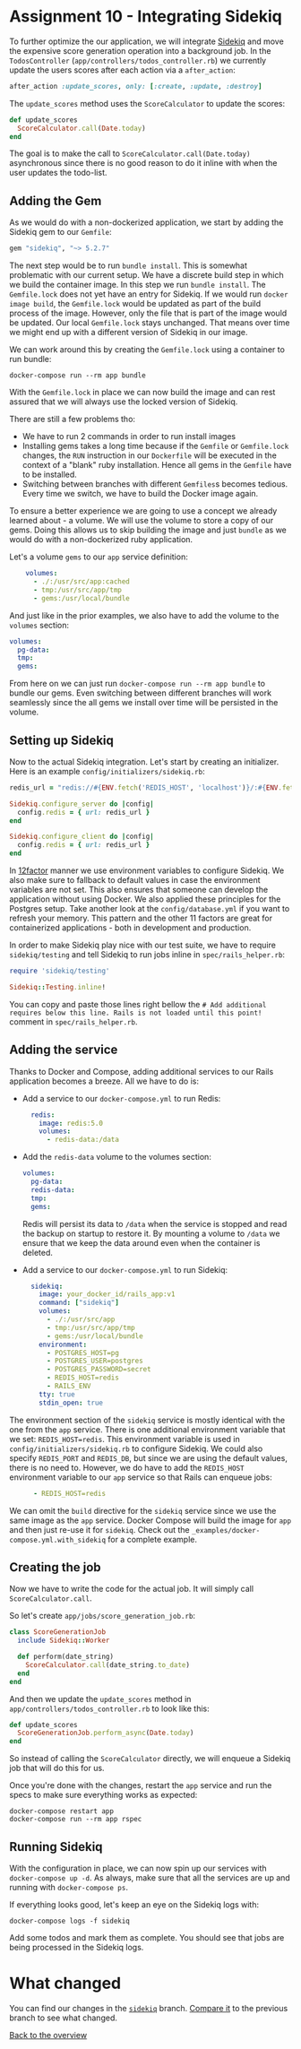 # Assignment 10 - Integrating Sidekiq
To further optimize the our application, we will integrate [Sidekiq](https://github.com/mperham/sidekiq) and move the expensive score generation operation into a background job. In the `TodosController` (`app/controllers/todos_controller.rb`) we currently update the users scores after each action via a `after_action`:
```ruby
after_action :update_scores, only: [:create, :update, :destroy]
```

The `update_scores` method uses the `ScoreCalculator` to update the scores:
```ruby
def update_scores
  ScoreCalculator.call(Date.today)
end
```

The goal is to make the call to `ScoreCalculator.call(Date.today)` asynchronous since there is no good reason to do it inline with when the user updates the todo-list.

## Adding the Gem
As we would do with a non-dockerized application, we start by adding the Sidekiq gem to our `Gemfile`:

```ruby
gem "sidekiq", "~> 5.2.7"
```

The next step would be to run `bundle install`. This is somewhat problematic with our current setup. We have a discrete build step in which we build the container image. In this step we run `bundle install`. The `Gemfile.lock` does not yet have an entry for Sidekiq. If we would run `docker image build`, the `Gemfile.lock` would be updated as part of the build process of the image. However, only the file that is part of the image would be updated. Our local `Gemfile.lock` stays unchanged. That means over time we might end up with a different version of Sidekiq in our image.

We can work around this by creating the `Gemfile.lock` using a container to run bundle:
```
docker-compose run --rm app bundle
```

With the `Gemfile.lock` in place we can now build the image and can rest assured that we will always use the locked version of Sidekiq.

There are still a few problems tho:
* We have to run 2 commands in order to run install images
* Installing gems takes a long time because if the `Gemfile` or `Gemfile.lock` changes, the `RUN` instruction in our `Dockerfile` will be executed in the context of a "blank" ruby installation. Hence all gems in the `Gemfile` have to be installed.
* Switching between branches with different `Gemfiles`s becomes tedious. Every time we switch, we have to build the Docker image again.

To ensure a better experience we are going to use a concept we already learned about - a volume. We will use the volume to store a copy of our gems. Doing this allows us to skip building the image and just `bundle` as we would do with a non-dockerized ruby application.

Let's a volume `gems` to our `app` service definition:
```yaml
    volumes:
      - ./:/usr/src/app:cached
      - tmp:/usr/src/app/tmp
      - gems:/usr/local/bundle

```

And just like in the prior examples, we also have to add the volume to the `volumes` section:
```yaml
volumes:
  pg-data:
  tmp:
  gems:
```

From here on we can just run `docker-compose run --rm app bundle` to bundle our gems. Even switching between different branches will work seamlessly since the all gems we install over time will be persisted in the volume.

## Setting up Sidekiq
Now to the actual Sidekiq integration. Let's start by creating an initializer. Here is an example `config/initializers/sidekiq.rb`:
```ruby
redis_url = "redis://#{ENV.fetch('REDIS_HOST', 'localhost')}/:#{ENV.fetch('REDIS_PORT', '6379')}/#{ENV.fetch('REDIS_DB', '0')}"

Sidekiq.configure_server do |config|
  config.redis = { url: redis_url }
end

Sidekiq.configure_client do |config|
  config.redis = { url: redis_url }
end
```

In [12factor](https://12factor.net/) manner we use environment variables to configure Sidekiq. We also make sure to fallback to default values in case the environment variables are not set. This also ensures that someone can develop the application without using Docker. We also applied these principles for the Postgres setup. Take another look at the `config/database.yml` if you want to refresh your memory. This pattern and the other 11 factors are great for containerized applications - both in development and production.


In order to make Sidekiq play nice with our test suite, we have to require `sidekiq/testing` and tell Sidekiq to run jobs inline in `spec/rails_helper.rb`:
```ruby
require 'sidekiq/testing'

Sidekiq::Testing.inline!
```

You can copy and paste those lines right bellow the `# Add additional requires below this line. Rails is not loaded until this point!` comment in `spec/rails_helper.rb`.

## Adding the service
Thanks to Docker and Compose, adding additional services to our Rails application becomes a breeze. All we have to do is:
* Add a service to our `docker-compose.yml` to run Redis:
  ```yaml
    redis:
      image: redis:5.0
      volumes:
        - redis-data:/data
  ```

* Add the `redis-data` volume to the volumes section:
  ```yaml
  volumes:
    pg-data:
    redis-data:
    tmp:
    gems:
  ```
  Redis will persist its data to `/data` when the service is stopped and read the backup on startup to restore it. By mounting a volume to `/data` we ensure that we keep the data around even when the container is deleted.

* Add a service to our `docker-compose.yml` to run Sidekiq:
  ```yaml
    sidekiq:
      image: your_docker_id/rails_app:v1
      command: ["sidekiq"]
      volumes:
        - ./:/usr/src/app
        - tmp:/usr/src/app/tmp
        - gems:/usr/local/bundle
      environment:
        - POSTGRES_HOST=pg
        - POSTGRES_USER=postgres
        - POSTGRES_PASSWORD=secret
        - REDIS_HOST=redis
        - RAILS_ENV
      tty: true
      stdin_open: true
  ```

The environment section of the `sidekiq` service is mostly identical with the one from the `app` service. There is one additional environment variable that we set: `REDIS_HOST=redis`. This environment variable is used in `config/initializers/sidekiq.rb` to configure Sidekiq. We could also specify `REDIS_PORT` and `REDIS_DB`, but since we are using the default values, there is no need to. However, we do have to add the `REDIS_HOST` environment variable to our `app` service so that Rails can enqueue jobs:
```yaml
      - REDIS_HOST=redis
```

We can omit the `build` directive for the `sidekiq` service since we use the same image as the `app` service. Docker Compose will build the image for `app` and then just re-use it for `sidekiq`. Check out the `_examples/docker-compose.yml.with_sidekiq` for a complete example.


## Creating the job
Now we have to write the code for the actual job. It will simply call `ScoreCalculator.call`.

So let's create `app/jobs/score_generation_job.rb`:
```ruby
class ScoreGenerationJob
  include Sidekiq::Worker

  def perform(date_string)
    ScoreCalculator.call(date_string.to_date)
  end
end
```

And then we update the `update_scores` method in `app/controllers/todos_controller.rb` to look like this:
```ruby
def update_scores
  ScoreGenerationJob.perform_async(Date.today)
end
```

So instead of calling the `ScoreCalculator` directly, we will enqueue a Sidekiq job that will do this for us.

Once you're done with the changes, restart the `app` service and run the specs to make sure everything works as expected:
```
docker-compose restart app
docker-compose run --rm app rspec
```

## Running Sidekiq
With the configuration in place, we can now spin up our services with `docker-compose up -d`. As always, make sure that all the services are up and running with `docker-compose ps`.

If everything looks good, let's keep an eye on the Sidekiq logs with:
```
docker-compose logs -f sidekiq
```

Add some todos and mark them as complete. You should see that jobs are being processed in the Sidekiq logs.


# What changed
You can find our changes in the [`sidekiq`](https://github.com/jfahrer/dockerizing_rails/tree/sidekiq) branch. [Compare it](https://github.com/jfahrer/dockerizing_rails/compare/debugging...sidekiq) to the previous branch to see what changed.

[Back to the overview](../README.md#assignments)
